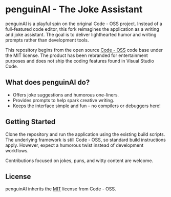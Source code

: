 # penguinAI - The Joke Assistant

penguinAI is a playful spin on the original Code - OSS project. Instead of a full-featured code editor, this fork reimagines the application as a writing and joke assistant. The goal is to deliver lighthearted humor and writing prompts rather than development tools.

This repository begins from the open source [Code - OSS](https://github.com/microsoft/vscode) code base under the MIT license. The product has been rebranded for entertainment purposes and does not ship the coding features found in Visual Studio Code.

## What does penguinAI do?

* Offers joke suggestions and humorous one-liners.
* Provides prompts to help spark creative writing.
* Keeps the interface simple and fun – no compilers or debuggers here!

## Getting Started

Clone the repository and run the application using the existing build scripts. The underlying framework is still Code - OSS, so standard build instructions apply. However, expect a humorous twist instead of development workflows.

Contributions focused on jokes, puns, and witty content are welcome.

## License

penguinAI inherits the [MIT](LICENSE.txt) license from Code - OSS.
